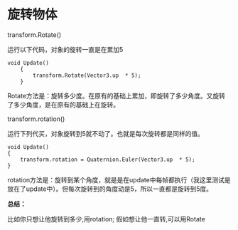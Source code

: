 # 旋转物体

transform.Rotate()

运行以下代码，对象的旋转一直是在累加5

```
void Update()
    {    
        transform.Rotate(Vector3.up  * 5);
    }
```

Rotate方法是：旋转多少度。在原有的基础上累加，即旋转了多少角度。又旋转了多少角度，是在原有的基础上在旋转。

transform.rotation()

运行下列代买，对象旋转到5就不动了。也就是每次旋转都是同样的值。

```
void Update()
{
    transform.rotation = Quaternion.Euler(Vector3.up  * 5);
}
```

rotation方法是：旋转到某个角度，就是是在update中每帧都执行（我这里测试是放在了update中）。但每次旋转到的角度动是5，所以一直都是旋转到5度。

**总结：**

比如你只想让他旋转到多少,用rotation; 假如想让他一直转,可以用Rotate
